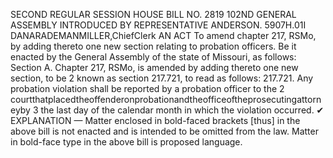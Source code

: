 SECOND REGULAR SESSION
HOUSE BILL NO. 2819
102ND GENERAL ASSEMBLY
INTRODUCED BY REPRESENTATIVE ANDERSON.
5907H.01I DANARADEMANMILLER,ChiefClerk
AN ACT
To amend chapter 217, RSMo, by adding thereto one new section relating to probation
officers.
Be it enacted by the General Assembly of the state of Missouri, as follows:
Section A. Chapter 217, RSMo, is amended by adding thereto one new section, to be
2 known as section 217.721, to read as follows:
217.721. Any probation violation shall be reported by a probation officer to the
2 courtthatplacedtheoffenderonprobationandtheofficeoftheprosecutingattorneyby
3 the last day of the calendar month in which the violation occurred.
✔
EXPLANATION — Matter enclosed in bold-faced brackets [thus] in the above bill is not enacted and is
intended to be omitted from the law. Matter in bold-face type in the above bill is proposed language.